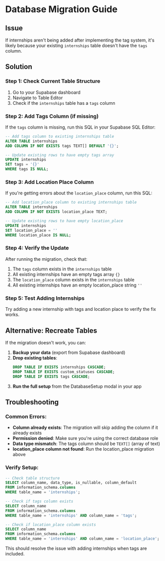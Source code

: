 # Database Migration Guide

## Issue
If internships aren't being added after implementing the tag system, it's likely because your existing `internships` table doesn't have the `tags` column.

## Solution

### Step 1: Check Current Table Structure
1. Go to your Supabase dashboard
2. Navigate to Table Editor
3. Check if the `internships` table has a `tags` column

### Step 2: Add Tags Column (if missing)
If the `tags` column is missing, run this SQL in your Supabase SQL Editor:

```sql
-- Add tags column to existing internships table
ALTER TABLE internships 
ADD COLUMN IF NOT EXISTS tags TEXT[] DEFAULT '{}';

-- Update existing rows to have empty tags array
UPDATE internships 
SET tags = '{}' 
WHERE tags IS NULL;
```

### Step 3: Add Location Place Column
If you're getting errors about the `location_place` column, run this SQL:

```sql
-- Add location_place column to existing internships table
ALTER TABLE internships 
ADD COLUMN IF NOT EXISTS location_place TEXT;

-- Update existing rows to have empty location_place
UPDATE internships 
SET location_place = '' 
WHERE location_place IS NULL;
```

### Step 4: Verify the Update
After running the migration, check that:
1. The `tags` column exists in the `internships` table
2. All existing internships have an empty tags array `{}`
3. The `location_place` column exists in the `internships` table
4. All existing internships have an empty location_place string `''`

### Step 5: Test Adding Internships
Try adding a new internship with tags and location place to verify the fix works.

## Alternative: Recreate Tables
If the migration doesn't work, you can:

1. **Backup your data** (export from Supabase dashboard)
2. **Drop existing tables**:
   ```sql
   DROP TABLE IF EXISTS internships CASCADE;
   DROP TABLE IF EXISTS custom_statuses CASCADE;
   DROP TABLE IF EXISTS tags CASCADE;
   ```
3. **Run the full setup** from the DatabaseSetup modal in your app

## Troubleshooting

### Common Errors:
- **Column already exists**: The migration will skip adding the column if it already exists
- **Permission denied**: Make sure you're using the correct database role
- **Data type mismatch**: The tags column should be `TEXT[]` (array of text)
- **location_place column not found**: Run the location_place migration above

### Verify Setup:
```sql
-- Check table structure
SELECT column_name, data_type, is_nullable, column_default
FROM information_schema.columns
WHERE table_name = 'internships';

-- Check if tags column exists
SELECT column_name 
FROM information_schema.columns 
WHERE table_name = 'internships' AND column_name = 'tags';

-- Check if location_place column exists
SELECT column_name 
FROM information_schema.columns 
WHERE table_name = 'internships' AND column_name = 'location_place';
```

This should resolve the issue with adding internships when tags are included. 